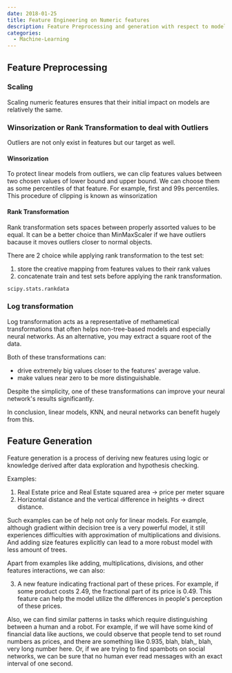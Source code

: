```yaml
---
date: 2018-01-25
title: Feature Engineering on Numeric features
description: Feature Preprocessing and generation with respect to models
categories:
  - Machine-Learning
---
```



## Feature Preprocessing

### Scaling

Scaling numeric features ensures that their initial impact on models are relatively the same.

### Winsorization or Rank Transformation to deal with Outliers

Outliers are not only exist in features but our target as well.

#### Winsorization

 To protect linear models from outliers, we can clip features values between two chosen values of lower bound and upper bound. We can choose them as some percentiles of that feature. For example, first and 99s percentiles. This procedure of clipping is known as winsorization

#### Rank Transformation

Rank transformation sets spaces between properly assorted values to be equal. It can be a better choice than MinMaxScaler if we have outliers bacause it moves outliers closer to normal objects.

There are 2 choice while applying rank transformation to the test set:

1. store the creative mapping from features values to their rank values
2. concatenate train and test sets before applying the rank transformation.

```python
scipy.stats.rankdata
```

### Log transformation

Log transformation acts as a representative of methametical transformations that often helps non-tree-based models and especially neural networks. As an alternative, you may extract a square root of the data. 

Both of these transformations can:
* drive extremely big values closer to the features' average value. 
* make values near zero to be more distinguishable. 

Despite the simplicity, one of these transformations can improve your neural network's results significantly. 

In conclusion, linear models, KNN, and neural networks can benefit hugely from this. 

## Feature Generation

Feature generation is a process of deriving new features using logic or knowledge derived after data exploration and hypothesis checking.

Examples:

1. Real Estate price and Real Estate squared area -> price per meter square
2. Horizontal distance and the vertical difference in heights -> direct distance.

Such examples can be of help not only for linear models. For example, although gradient within decision tree is a very powerful model, it still experiences difficulties with approximation of multiplications and divisions. And adding size features explicitly can lead to a more robust model with less amount of trees.

Apart from examples like adding, multiplications, divisions, and other features interactions, we can also:

3. A new feature indicating fractional part of these prices. For example, if some product costs 2.49, the fractional part of its price is 0.49. This feature can help the model utilize the differences in people's perception of these prices.

Also, we can find similar patterns in tasks which require distinguishing between a human and a robot. For example, if we will have some kind of financial data like auctions, we could observe that people tend to set round numbers as prices, and there are something like 0.935, blah, blah,, blah, very long number here. Or, if we are trying to find spambots on social networks, we can be sure that no human ever read messages with an exact interval of one second.
